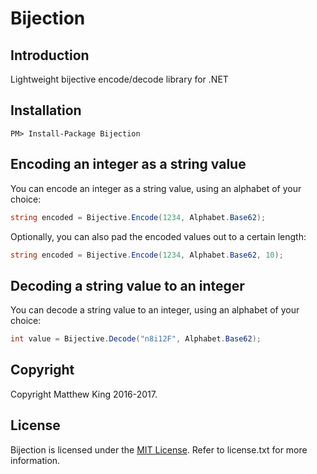 Bijection
=========

Introduction
------------

Lightweight bijective encode/decode library for .NET

Installation
------------

```
PM> Install-Package Bijection
```

Encoding an integer as a string value
-------------------------------------

You can encode an integer as a string value, using an alphabet of your choice:

```csharp
string encoded = Bijective.Encode(1234, Alphabet.Base62);
```

Optionally, you can also pad the encoded values out to a certain length:

```csharp
string encoded = Bijective.Encode(1234, Alphabet.Base62, 10);
```

Decoding a string value to an integer
-------------------------------------

You can decode a string value to an integer, using an alphabet of your choice:

```csharp
int value = Bijective.Decode("n8i12F", Alphabet.Base62);
```

Copyright
---------

Copyright Matthew King 2016-2017.

License
-------

Bijection is licensed under the [MIT License](https://opensource.org/licenses/MIT). Refer to license.txt for more information.
